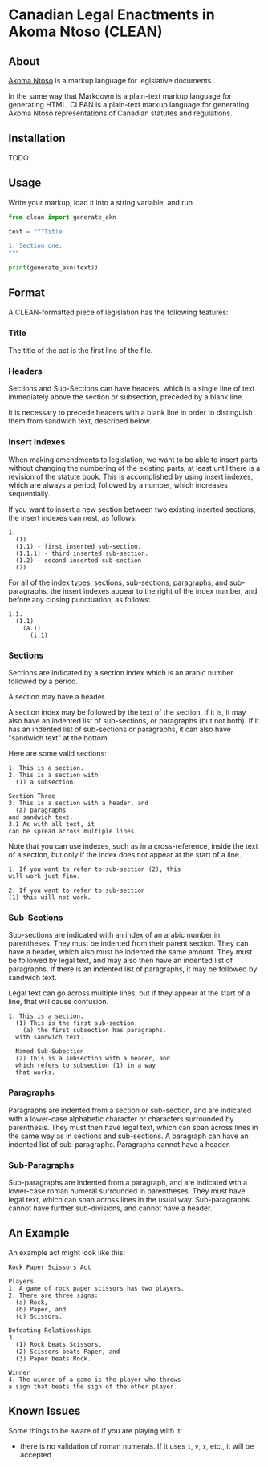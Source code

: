 # Canadian Legal Enactments in Akoma Ntoso (CLEAN)

## About

[Akoma Ntoso](http://www.akomantoso.org/) is a markup language for 
legislative documents.

In the same way that Markdown is a plain-text markup language for generating
HTML, CLEAN is a plain-text markup language for generating Akoma Ntoso
representations of Canadian statutes and regulations.

## Installation

TODO

## Usage

Write your markup, load it into a string variable, and run 

```python
from clean import generate_akn

text = """Title

1. Section one.
"""

print(generate_akn(text))
```

## Format

A CLEAN-formatted piece of legislation has the following features:

### Title

The title of the act is the first line of the file.

### Headers

Sections and Sub-Sections can have headers, which is a single line of text
immediately above the section or subsection, preceded by a blank line.

It is necessary to precede headers with a blank line in order to distinguish
them from sandwich text, described below.

### Insert Indexes

When making amendments to legislation, we want to be able to insert parts
without changing the numbering of the existing parts, at least until there
is a revision of the statute book. This is accomplished by using insert
indexes, which are always a period, followed by a number, which increases
sequentially.

If you want to insert a new section between two existing inserted sections,
the insert indexes can nest, as follows:

```text
1.
  (1)
  (1.1) - first inserted sub-section. 
  (1.1.1) - third inserted sub-section.
  (1.2) - second inserted sub-section
  (2)
```

For all of the index types, sections, sub-sections, paragraphs, and
sub-paragraphs, the insert indexes appear to the right of the index
number, and before any closing punctuation, as follows:

```text
1.1.
  (1.1)
    (a.1)
      (i.1)
```

### Sections

Sections are indicated by a section index which is an arabic number followed
by a period.

A section may have a header.

A section index may be followed by the text of the section. If it is, it may
also have an indented list of sub-sections, or paragraphs (but not both). If
It has an indented list of sub-sections or paragraphs, it can also have
"sandwich text" at the bottom.

Here are some valid sections:

```text
1. This is a section.
2. This is a section with
  (1) a subsection.

Section Three
3. This is a section with a header, and
  (a) paragraphs
and sandwich text.
3.1 As with all text, it
can be spread across multiple lines.
```

Note that you can use indexes, such as in a cross-reference, 
inside the text of a section, but only if the index does not
appear at the start of a line.

```text
1. If you want to refer to sub-section (2), this
will work just fine.

2. If you want to refer to sub-section
(1) this will not work.
```
### Sub-Sections

Sub-sections are indicated with an index of an arabic number in parentheses.
They must be indented from their parent section. They can have a header,
which also must be indented the same amount. They must be followed by legal
text, and may also then have an indented list of paragraphs. If there is an
indented list of paragraphs, it may be followed by sandwich text.

Legal text can go across multiple lines, but if they appear at the start
of a line, that will cause confusion.

```text
1. This is a section.
  (1) This is the first sub-section.
    (a) the first subsection has paragraphs.
  with sandwich text.

  Named Sub-Subection
  (2) This is a subsection with a header, and
  which refers to subsection (1) in a way
  that works. 
```

### Paragraphs

Paragraphs are indented from a section or sub-section, and are indicated
with a lower-case alphabetic character or characters surrounded by 
parenthesis. They must then have legal text, which can span across lines
in the same way as in sections and sub-sections. A paragraph can have
an indented list of sub-paragraphs. Paragraphs cannot have a header.

### Sub-Paragraphs

Sub-paragraphs are indented from a paragraph, and are indicated wth a
lower-case roman numeral surrounded in parentheses. They must have
legal text, which can span across lines in the usual way.
Sub-paragraphs cannot have further sub-divisions, and cannot have a header.

## An Example

An example act might look like this:
```text
Rock Paper Scissors Act

Players
1. A game of rock paper scissors has two players.
2. There are three signs:
  (a) Rock,
  (b) Paper, and
  (c) Scissors.

Defeating Relationships
3.
  (1) Rock beats Scissors,
  (2) Scissors beats Paper, and
  (3) Paper beats Rock.

Winner
4. The winner of a game is the player who throws
a sign that beats the sign of the other player.
```

## Known Issues
Some things to be aware of if you are playing with it:
* there is no validation of roman numerals. If it uses `i`, `v`, `x`, etc., it
  will be accepted

